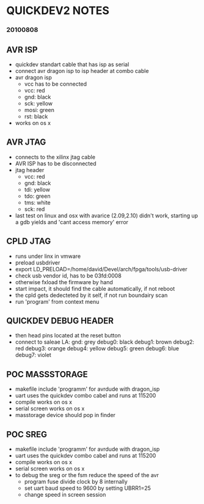 QUICKDEV2 NOTES
===============

### 20100808

## AVR ISP
* quickdev standart cable that has isp as serial 
* connect avr dragon isp to isp header at combo cable
* avr dragon isp
    * vcc has to be connected
    * vcc:  red
    * gnd:  black
    * sck:  yellow
    * mosi: green
    * rst:  black
* works on os x

## AVR JTAG
* connects to the xilinx jtag cable
* AVR ISP has to be disconnected
* jtag header
    * vcc: red
    * gnd: black
    * tdi: yellow
    * tdo: green
    * tms: white
    * sck: red
* last test on linux and osx with avarice (2.09,2.10) didn't work, starting up a 
  gdb yields and 'cant access memory' error
  

## CPLD JTAG
* runs under linx in vmware
* preload usbdriver
* export LD_PRELOAD=/home/david/Devel/arch/fpga/tools/usb-driver
* check usb vendor id, has to be 03fd:0008
* otherwise fxload the firmware by hand
* start impact, it should find the cable automatically, if not reboot
* the cpld gets dedecteted by it self, if not run boundairy scan
* run 'program' from context menu

## QUICKDEV DEBUG HEADER
* then head pins located at the reset button
* connect to saleae LA:
    gnd:    grey
    debug0: black
    debug1: brown
    debug2: red
    debug3: orange
    debug4: yellow
    debug5: green
    debug6: blue
    debug7: violet
    

## POC MASSSTORAGE
* makefile include 'programm' for avrdude with dragon_isp
* uart uses the quickdev combo cabel and runs at 115200
* compile works on os x
* serial screen works on os x
* masstorage device should pop in finder


## POC SREG
* makefile include 'programm' for avrdude with dragon_isp
* uart uses the quickdev combo cabel and runs at 115200
* compile works on os x
* serial screen works on os x
* to debug the sreg or the fsm reduce the speed of the avr
    * program fuse divide clock by 8 internally
    * set uart baud speed to 9600 by setting UBRR1=25
    * change speed in screen session

